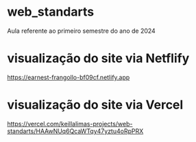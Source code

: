 # web_standarts
Aula referente ao primeiro semestre do ano de 2024


# visualização do site via Netflify
https://earnest-frangollo-bf09cf.netlify.app

# visualização do site via Vercel
https://vercel.com/keillalimas-projects/web-standarts/HAAwNUq6QcaWTqy47yztu4oRpPRX
